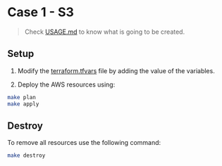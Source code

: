 # Case 1 - S3

> Check [USAGE.md](./docs/USAGE.md) to know what is going to be created.

## Setup

1. Modify the [terraform.tfvars](./config/terraform.tfvars) file by adding the value of the variables.

2. Deploy the AWS resources using:
```bash
make plan
make apply
```

## Destroy

To remove all resources use the following command:
```bash
make destroy
```
